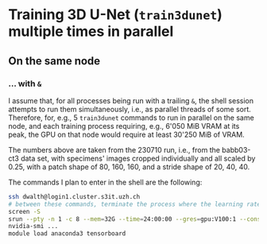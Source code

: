 # Training 3D U-Net (`train3dunet`) multiple times in parallel

## On the same node

### ... with `&`

I assume that, for all processes being run with a trailing `&`, the shell session attempts to run them simultaneously, i.e., as parallel threads of some sort. Therefore, for, e.g., 5 `train3dunet` commands to run in parallel on the same node, and each training process requiring, e.g., 6'050 MiB VRAM at its peak, the GPU on that node would require at least 30'250 MiB of VRAM.

The numbers above are taken from the 230710 run, i.e., from the babb03-ct3 data set, with specimens' images cropped individually and all scaled by 0.25, with a patch shape of 80, 160, 160, and a stride shape of 20, 40, 40.

The commands I plan to enter in the shell are the following:

```bash
ssh dwalth@login1.cluster.s3it.uzh.ch
# between these commands, terminate the process where the learning rate does not seem to decrease
screen -S
srun --pty -n 1 -c 8 --mem=32G --time=24:00:00 --gres=gpu:V100:1 --constraint=GPUMEM32GB bash -l
nvidia-smi ...
module load anaconda3 tensorboard
```
